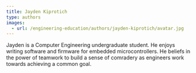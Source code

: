 ```yaml
---
title: Jayden Kiprotich
type: authors
images:
  - url: /engineering-education/authors/jayden-kiprotich/avatar.jpg 
---
```

Jayden is a Computer Engineering undergraduate student. He enjoys writing software and firmware for embedded microcontrollers. He beliefs in the power of teamwork to build a sense of comradery as engineers work towards achieving a common goal. 
